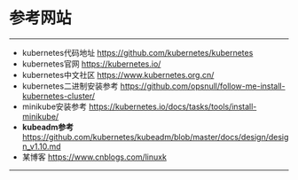 # 参考网站
---

- kubernetes代码地址 <https://github.com/kubernetes/kubernetes>
- kubernetes官网 <https://kubernetes.io/>
- kubernetes中文社区 <https://www.kubernetes.org.cn/>
- kubernetes二进制安装参考 <https://github.com/opsnull/follow-me-install-kubernetes-cluster/>
- minikube安装参考 <https://kubernetes.io/docs/tasks/tools/install-minikube/>
- **kubeadm参考** <https://github.com/kubernetes/kubeadm/blob/master/docs/design/design_v1.10.md>
- 某博客 <https://www.cnblogs.com/linuxk>

---
